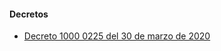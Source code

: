 #### Decretos

- [Decreto 1000 0225 del 30 de marzo de 2020](https://pyphoy.s3.amazonaws.com/docs/ibague/decreto-1000-0225-del-30-de-marzo-de-2020.pdf)
